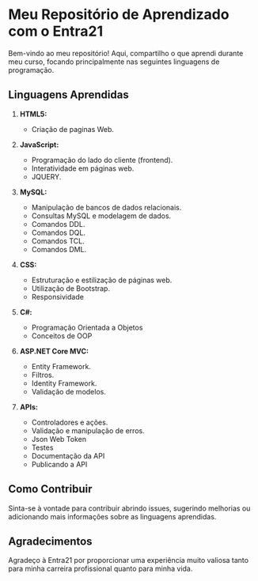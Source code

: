 # Meu Repositório de Aprendizado com o Entra21

Bem-vindo ao meu repositório! Aqui, compartilho o que aprendi durante meu curso, focando principalmente nas seguintes linguagens de programação.

## Linguagens Aprendidas

1. **HTML5:**
   - Criação de paginas Web.
3. **JavaScript:**
   - Programação do lado do cliente (frontend).
   - Interatividade em páginas web.
   - JQUERY.

4. **MySQL:**
   - Manipulação de bancos de dados relacionais.
   - Consultas MySQL e modelagem de dados.
   - Comandos DDL.
   - Comandos DQL.
   - Comandos TCL.
   - Comandos DML.

5. **CSS:**
   - Estruturação e estilização de páginas web.
   - Utilização de Bootstrap.
   - Responsividade
6. **C#:**
   - Programação Orientada a Objetos
   - Conceitos de OOP
7. **ASP.NET Core MVC:**
    - Entity Framework.
    - Filtros.
    - Identity Framework.
    - Validação de modelos.
8. **APIs:**
    - Controladores e ações.
    - Validação e manipulação de erros.
    - Json Web Token
    - Testes
    - Documentação da API
    - Publicando a API
## Como Contribuir

Sinta-se à vontade para contribuir abrindo issues, sugerindo melhorias ou adicionando mais informações sobre as linguagens aprendidas.

## Agradecimentos

Agradeço à Entra21 por proporcionar uma experiência muito valiosa tanto para minha carreira profissional quanto para minha vida.                                     
